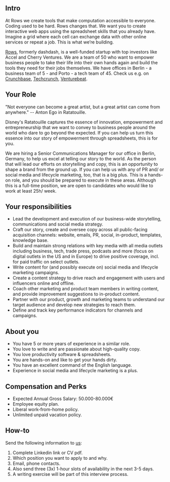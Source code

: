 ## Intro
At Rows we create tools that make computation accessible to everyone.
Coding used to be hard. Rows changes that. We want you to create interactive web apps using the spreadsheet skills that you already have. Imagine a grid where each cell can exchange data with other online services or repeat a job. This is what we’re building.

[Rows](https://rows.com/), formerly dashdash, is a well-funded startup with top investors like Accel and Cherry Ventures. We are a team of 50 who want to empower business people to take their life into their own hands again and build the tools they need for their jobs themselves. We have offices in Berlin - a business team of 5 - and Porto - a tech team of 45. Check us e.g. on [Crunchbase](https://www.crunchbase.com/organization/rowshq), [Techcrunch](https://techcrunch.com/2018/05/16/dashdash-a-platform-to-create-web-apps-using-only-spreadsheet-skills-nabs-8m-led-by-accel/), [Venturebeat](https://venturebeat.com/2018/05/16/accel-leads-8-million-investment-in-dashdash-to-create-web-apps-from-spreadsheets/).
## Your Role
"Not everyone can become a great artist, but a great artist can come from anywhere." -- Anton Ego in Ratatouille.

Disney's Ratatouille captures the essence of innovation, empowerment and entrepreneurship that we want to convey to business people around the world who dare to go beyond the expected. If you can help us turn this essence into our story of empowerment through spreadsheets, this is for you. 

We are hiring a Senior Communications Manager for our office in Berlin, Germany, to help us excel at telling our story to the world. As the person that will lead our efforts on storytelling and copy, this is an opportunity to shape a brand from the ground up. If you can help us with any of PR and/ or social media and lifecycle marketing, too, that is a big plus. This is a hands-on role, and you should be prepared to execute in these areas. 
Although this is a full-time position, we are open to candidates who would like to work at least 25h/ week. 

## Your responsibilities
- Lead the development and execution of our business-wide storytelling, communications and social media strategy.
- Craft our story, create and oversee copy across all public-facing acquisition channels: website, emails, PR, social, in-product, templates, knowledge base. 
- Build and maintain strong relations with key media with all media outlets including business, tech, trade press, podcasts and more (focus on digital outlets in the US and in Europe) to drive positive coverage, incl. for paid traffic on select outlets.
- Write content for (and possibly execute on) social media and lifecycle marketing campaigns.
- Create a content strategy to drive reach and engagement with users and influencers online and offline.
- Coach other marketing and product team members in writing content, and provide improvement suggestions to in-product content.
- Partner with our product, growth and marketing teams to understand our target audience and develop new strategies to reach them.
- Define and track key performance indicators for channels and campaigns.

## About you
- You have 5 or more years of experience in a similar role.
- You love to write and are passionate about high-quality copy.
- You love productivity software & spreadsheets.
- You are hands-on and like to get your hands dirty.
- You have an excellent command of the English language. 
- Experience in social media and lifecycle marketing is a plus.

## Compensation and Perks
- Expected Annual Gross Salary: 50.000-80.000€
- Employee equity plan.
- Liberal work-from-home policy.
- Unlimited unpaid vacation policy.

## How-to
Send the following information to [us](mailto:join@rows.com):
1. Complete Linkedin link or CV pdf.
1. Which position you want to apply to and why.
1. Email, phone contacts.
1. Also send three (3x) 1-hour slots of availability in the next 3-5 days.
1. A writing exercise will be part of this interview process.
